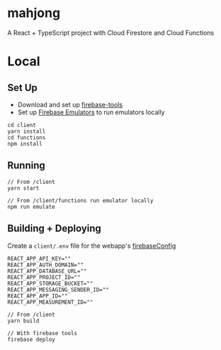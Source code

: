 # mahjong
A React + TypeScript project with Cloud Firestore and Cloud Functions

# Local
## Set Up
- Download and set up [firebase-tools](https://firebase.google.com/docs/cli)
- Set up [Firebase Emulators](https://firebase.google.com/docs/rules/emulator-setup#install_the) to run emulators locally
```
cd client
yarn install
cd functions
npm install
```

## Running
```
// From /client
yarn start

// From /client/functions run emulator locally
npm run emulate
```

## Building + Deploying
Create a `client/.env` file for the webapp's [firebaseConfig](https://firebase.google.com/docs/firestore/quickstart#initialize)
```
REACT_APP_API_KEY=""
REACT_APP_AUTH_DOMAIN=""
REACT_APP_DATABASE_URL=""
REACT_APP_PROJECT_ID=""
REACT_APP_STORAGE_BUCKET=""
REACT_APP_MESSAGING_SENDER_ID=""
REACT_APP_APP_ID=""
REACT_APP_MEASUREMENT_ID=""
```
```
// From /client
yarn build

// With firebase tools
firebase deploy
```
